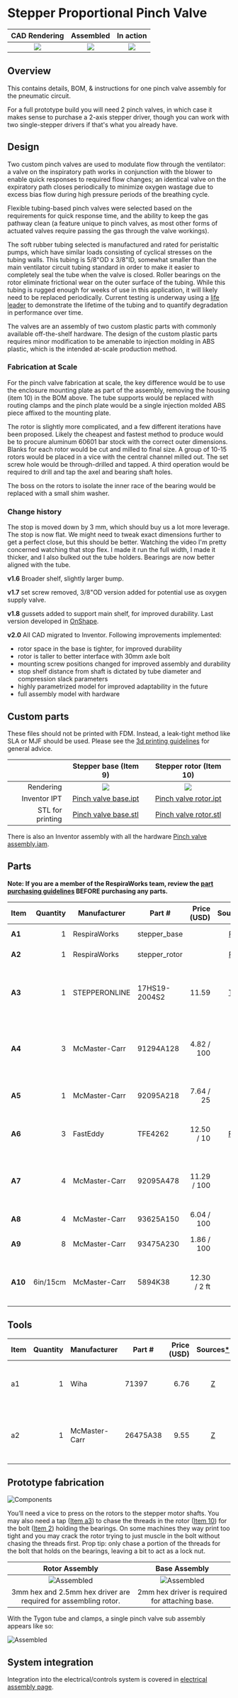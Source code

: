 # Stepper Proportional Pinch Valve

| CAD Rendering               | Assembled                         | In action                 |
|:---------------------------:|:---------------------------------:|:-------------------------:|
|[![](images/rendered_assembly_smaller.jpg)](images/rendered_assembly.jpg) | ![](images/assembled_smaller.jpg) | ![](images/animation.gif) |

## Overview

This contains details, BOM, & instructions for one pinch valve assembly for the pneumatic circuit.

For a full prototype build you will need 2 pinch valves, in which case it makes sense to purchase a 2-axis stepper driver,
though you can work with two single-stepper drivers if that's what you already have.

## Design

Two custom pinch valves are used to modulate flow through the ventilator: a valve on the inspiratory path works in
conjunction with the blower to enable quick responses to required flow changes; an identical valve on the expiratory
path closes periodically to minimize oxygen wastage due to excess bias flow during high pressure periods of the
breathing cycle.

Flexible tubing-based pinch valves were selected based on the requirements for quick response time, and the ability to
keep the gas pathway clean (a feature unique to pinch valves, as most other forms of actuated valves require passing the
gas through the valve workings).

The soft rubber tubing selected is manufactured and rated for peristaltic pumps, which have similar loads consisting of
cyclical stresses on the tubing walls. This tubing is 5/8"OD x 3/8"ID, somewhat smaller than the main ventilator circuit
tubing standard in order to make it easier to completely seal the tube when the valve is closed. Roller bearings on the
rotor eliminate frictional wear on the outer surface of the tubing. While this tubing is rugged enough for weeks of use
in this application, it will likely need to be replaced periodically. Current testing is underway using a
[life leader](../../../quality-assurance/testing/README.md#durability-and-life-leader-testing) to demonstrate the
lifetime of the tubing and to quantify degradation in performance over time.

The valves are an assembly of two custom plastic parts with commonly available off-the-shelf hardware. The design of the
custom plastic parts requires minor modification to be amenable to injection molding in ABS plastic, which is the
intended at-scale production method.

### Fabrication at Scale

For the pinch valve fabrication at scale, the key difference would be to use the enclosure mounting plate as part of the
assembly, removing the housing (item 10) in the BOM above. The tube supports would be replaced with routing clamps and
the pinch plate would be a single injection molded ABS piece affixed to the mounting plate.

The rotor is slightly more complicated, and a few different iterations have been proposed. Likely the cheapest and
fastest method to produce would be to procure aluminum 60601 bar stock with the correct outer dimensions. Blanks for
each rotor would be cut and milled to final size. A group of 10-15 rotors would be placed in a vice with the central
channel milled out. The set screw hole would be through-drilled and tapped. A third operation would be required to drill
and tap the axel and bearing shaft holes.

The boss on the rotors to isolate the inner race of the bearing would be replaced with a small shim washer.

### Change history

The stop is moved down by 3 mm, which should buy us a lot more leverage.
The stop is now flat. We might need to tweak exact dimensions further to get a perfect close, but this should be better.
Watching the video I'm pretty concerned watching that stop flex. I made it run the full width, I made it thicker, and I also bulked out the tube holders.
Bearings are now better aligned with the tube.

**v1.6** Broader shelf, slightly larger bump.

**v1.7** set screw removed, 3/8"OD version added for potential use as oxygen supply valve.

**v1.8** gussets added to support main shelf, for improved durability. Last version developed in
[OnShape](https://cad.onshape.com/documents/3fe0c1f79c482144c267173d/w/2ad1c08071a25185f9c78c68/e/03a49465e4e026f9f102d0af).

**v2.0** All CAD migrated to Inventor. Following improvements implemented:
* rotor space in the base is tighter, for improved durability
* rotor is taller to better interface with 30mm axle bolt
* mounting screw positions changed for improved assembly and durability
* stop shelf distance from shaft is dictated by tube diameter and compression slack parameters
* highly parametrized model for improved adaptability in the future
* full assembly model with hardware

## Custom parts

These files should not be printed with FDM. Instead, a leak-tight method like SLA or MJF should be used.
Please see the [3d printing guidelines](../../3d_printing) for general advice.

|     | Stepper base (Item 9)      | Stepper rotor (Item 10)     |
|----:|:--------------------------:|:---------------------------:|
| Rendering | ![](images/rendered_base.jpg) | ![](images/rendered_rotor.jpg) |
| Inventor IPT |[Pinch valve base.ipt](pinch_valve_base.ipt)|[Pinch valve rotor.ipt](pinch_valve_rotor.ipt)|
| STL for printing |[Pinch valve base.stl](exports/pinch_valve_base.stl)|[Pinch valve rotor.stl](exports/pinch_valve_rotor.stl)|

There is also an Inventor assembly with all the hardware [Pinch valve assembly.iam](pinch_valve_assembly.iam).

## Parts

**Note: If you are a member of the RespiraWorks team, review the [part purchasing guidelines][ppg]
BEFORE purchasing any parts.**

[ppg]: ../../purchasing_guidelines.md

| Item  | Quantity | Manufacturer  | Part #              | Price (USD)  | Sources[*][ppg]      | Notes |
| ----- |---------:| ------------- | ------------------- | ------------:|:--------------------:| ----- |
|**A1** |        1 | RespiraWorks  | stepper_base        |              | [Rw][a1rw]              | BASE - 3D printed |
|**A2** |        1 | RespiraWorks  | stepper_rotor       |              | [Rw][a2rw]              | ROTOR - 3D printed |
|**A3** |        1 | STEPPERONLINE | 17HS19-2004S2       | 11.59        | [T][a3step] [Z][a3amzn] | Stepper motor. Make sure to get one with the full-cut D-shaft. |
|**A4** |        3 | McMaster-Carr | 91294A128           | 4.82 / 100   | [C][a4mcmc]             | M3x8mm flat head. Attaches frame to stepper body |
|**A5** |        1 | McMaster-Carr | 92095A218           | 7.64 / 25    | [C][a5mcmc]             | M5x30mm button head. Axle for bearing. |
|**A6** |        3 | FastEddy      | TFE4262             | 12.50 / 10   | [F][a6fast] [C][a6mcmc] | 5x16x5 Metal shielded bearings |
|**A7** |        4 | McMaster-Carr | 92095A478           | 11.29 / 100  | [C][a7mcmc]             | M4x18mm button head hex drive, base mounting screw |
|**A8** | 4        | McMaster-Carr | 93625A150           | 6.04 / 100   | [C][a8mcmc]             | M4 lock nuts |
|**A9** | 8        | McMaster-Carr | 93475A230           | 1.86 / 100   | [C][a9mcmc]             | M4 washers, 9mm OD |
|**A10**| 6in/15cm | McMaster-Carr | 5894K38             | 12.30 / 2 ft | [C][a10mcmc]            | Continuous-Flex Soft Tygon PVC Tubing, 3/8" ID, 5/8" OD |

[a1rw]:   #Custom-parts
[a2rw]:   #Custom-parts
[a3step]: https://www.omc-stepperonline.com/nema-17-stepper-motor/nema-17-bipolar-59ncm-84oz-in-2a-42x48mm-4-wires-w-1m-cable-and-connector-full-d-cut-shaft.html
[a3amzn]: https://www.amazon.com/dp/B07Z1J8JWH
[a4mcmc]: https://www.mcmaster.com/91294A128
[a5mcmc]: https://www.mcmaster.com/92095A218
[a6fast]: https://www.fasteddybearings.com/5x16x5-metal-shielded-bearing-625-zz-10-units/
[a6mcmc]: https://www.mcmaster.com/6153K15/
[a7mcmc]: https://www.mcmaster.com/92095A478/
[a8mcmc]:  https://www.mcmaster.com/93625A150/
[a9mcmc]: https://www.mcmaster.com/93475A230/
[a10mcmc]: https://www.mcmaster.com/5894K38

## Tools

| Item | Quantity | Manufacturer  | Part #     | Price (USD) | Sources[*][ppg]  | Notes |
| ---- |---------:| ------------- | ----------- | ----------:|:----------------:| ----- |
| a1   |        1 | Wiha          | 71397       |       6.76 | [Z][a1amzn]      | 2, 3mm hex drivers required for assembly.  |
| a2   |        1 | McMaster-Carr | 26475A38    |       9.55 | [Z][a2mcmc]      | M5x0.8mm taper chamfer tap, for bearing axle.  |

[a1amzn]: https://www.amazon.com/Wiha-71397-Metric-Insert-6-Piece/dp/B0084B7S70/ref=sr_1_4?dchild=1&keywords=3mm+hex&qid=1590347774&sr=8-4
[a2mcmc]: https://www.mcmaster.com/26475A38

## Prototype fabrication

![Components](images/components.jpg)

You’ll need a vice to press on the rotors to the stepper motor shafts.  You may also need a tap ([Item a3](#tools)) to
chase the threads in the rotor ([Item 10](#parts)) for the bolt ([Item 2](#parts)) holding the bearings. On some
machines they way print too tight and you may crack the rotor trying to just muscle in the bolt without chasing the
threads first.  Prop tip: only chase a portion of the threads for the bolt that holds on the bearings, leaving a bit
to act as a lock nut.

| Rotor Assembly                | Base Assembly                      |
|:-----------------------------:|:----------------------------------:|
|![Assembled](images/rotor.jpg) | ![Assembled](images/assembled.jpg) |
3mm hex and 2.5mm hex driver are required for assembling rotor.|  2mm hex driver is required for attaching base.

With the Tygon tube and clamps, a single pinch valve sub assembly appears like so:

![Assembled](images/full_assembly.jpg)

## System integration

Integration into the electrical/controls system is covered in [electrical assembly page](../../electrical).

